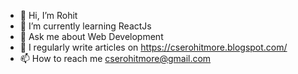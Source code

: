 - 👋 Hi, I’m Rohit
- 🌱 I’m currently learning ReactJs
- :speech_balloon: Ask me about Web Development
- 📝 I regularly write articles on https://cserohitmore.blogspot.com/
- 📫 How to reach me cserohitmore@gmail.com

